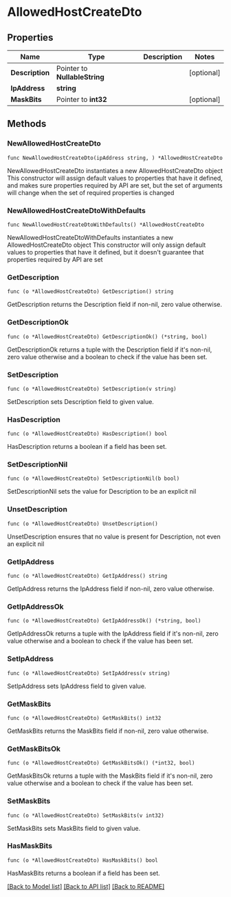 # AllowedHostCreateDto

## Properties

Name | Type | Description | Notes
------------ | ------------- | ------------- | -------------
**Description** | Pointer to **NullableString** |  | [optional] 
**IpAddress** | **string** |  | 
**MaskBits** | Pointer to **int32** |  | [optional] 

## Methods

### NewAllowedHostCreateDto

`func NewAllowedHostCreateDto(ipAddress string, ) *AllowedHostCreateDto`

NewAllowedHostCreateDto instantiates a new AllowedHostCreateDto object
This constructor will assign default values to properties that have it defined,
and makes sure properties required by API are set, but the set of arguments
will change when the set of required properties is changed

### NewAllowedHostCreateDtoWithDefaults

`func NewAllowedHostCreateDtoWithDefaults() *AllowedHostCreateDto`

NewAllowedHostCreateDtoWithDefaults instantiates a new AllowedHostCreateDto object
This constructor will only assign default values to properties that have it defined,
but it doesn't guarantee that properties required by API are set

### GetDescription

`func (o *AllowedHostCreateDto) GetDescription() string`

GetDescription returns the Description field if non-nil, zero value otherwise.

### GetDescriptionOk

`func (o *AllowedHostCreateDto) GetDescriptionOk() (*string, bool)`

GetDescriptionOk returns a tuple with the Description field if it's non-nil, zero value otherwise
and a boolean to check if the value has been set.

### SetDescription

`func (o *AllowedHostCreateDto) SetDescription(v string)`

SetDescription sets Description field to given value.

### HasDescription

`func (o *AllowedHostCreateDto) HasDescription() bool`

HasDescription returns a boolean if a field has been set.

### SetDescriptionNil

`func (o *AllowedHostCreateDto) SetDescriptionNil(b bool)`

 SetDescriptionNil sets the value for Description to be an explicit nil

### UnsetDescription
`func (o *AllowedHostCreateDto) UnsetDescription()`

UnsetDescription ensures that no value is present for Description, not even an explicit nil
### GetIpAddress

`func (o *AllowedHostCreateDto) GetIpAddress() string`

GetIpAddress returns the IpAddress field if non-nil, zero value otherwise.

### GetIpAddressOk

`func (o *AllowedHostCreateDto) GetIpAddressOk() (*string, bool)`

GetIpAddressOk returns a tuple with the IpAddress field if it's non-nil, zero value otherwise
and a boolean to check if the value has been set.

### SetIpAddress

`func (o *AllowedHostCreateDto) SetIpAddress(v string)`

SetIpAddress sets IpAddress field to given value.


### GetMaskBits

`func (o *AllowedHostCreateDto) GetMaskBits() int32`

GetMaskBits returns the MaskBits field if non-nil, zero value otherwise.

### GetMaskBitsOk

`func (o *AllowedHostCreateDto) GetMaskBitsOk() (*int32, bool)`

GetMaskBitsOk returns a tuple with the MaskBits field if it's non-nil, zero value otherwise
and a boolean to check if the value has been set.

### SetMaskBits

`func (o *AllowedHostCreateDto) SetMaskBits(v int32)`

SetMaskBits sets MaskBits field to given value.

### HasMaskBits

`func (o *AllowedHostCreateDto) HasMaskBits() bool`

HasMaskBits returns a boolean if a field has been set.


[[Back to Model list]](../README.md#documentation-for-models) [[Back to API list]](../README.md#documentation-for-api-endpoints) [[Back to README]](../README.md)


